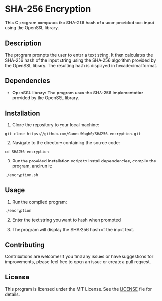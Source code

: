 # SHA-256 Encryption

This C program computes the SHA-256 hash of a user-provided text input using the OpenSSL library.

## Description

The program prompts the user to enter a text string. It then calculates the SHA-256 hash of the input string using the SHA-256 algorithm provided by the OpenSSL library. The resulting hash is displayed in hexadecimal format.

## Dependencies

- OpenSSL library: The program uses the SHA-256 implementation provided by the OpenSSL library.

## Installation

1. Clone the repository to your local machine:

```
git clone https://github.com/GaneshWagh0/SHA256-encryption.git
```

2. Navigate to the directory containing the source code:

```
cd SHA256-encryption
```

3. Run the provided installation script to install dependencies, compile the program, and run it:

```
./encryption.sh
```

## Usage

1. Run the compiled program:

```
./encryption
```

2. Enter the text string you want to hash when prompted.

3. The program will display the SHA-256 hash of the input text.

## Contributing

Contributions are welcome! If you find any issues or have suggestions for improvements, please feel free to open an issue or create a pull request.

## License

This program is licensed under the MIT License. See the [LICENSE](LICENSE) file for details.
